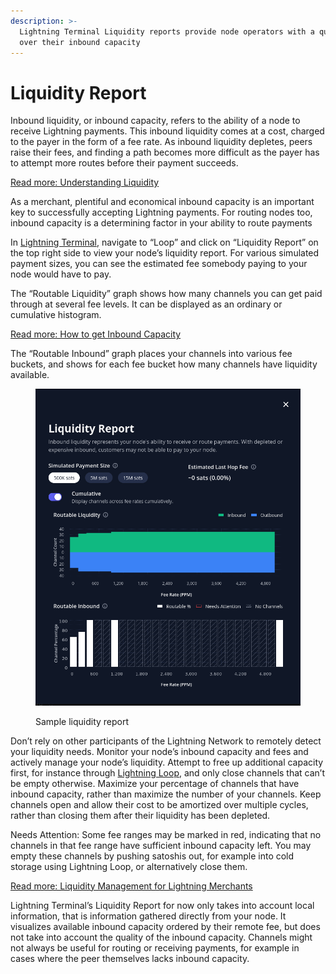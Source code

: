 ```yaml
---
description: >-
  Lightning Terminal Liquidity reports provide node operators with a quick view
  over their inbound capacity
---
```


# Liquidity Report

Inbound liquidity, or inbound capacity, refers to the ability of a node to receive Lightning payments. This inbound liquidity comes at a cost, charged to the payer in the form of a fee rate. As inbound liquidity depletes, peers raise their fees, and finding a path becomes more difficult as the payer has to attempt more routes before their payment succeeds.

[Read more: Understanding Liquidity](../../the-lightning-network/liquidity/understanding-liquidity.md)

As a merchant, plentiful and economical inbound capacity is an important key to successfully accepting Lightning payments. For routing nodes too, inbound capacity is a determining factor in your ability to route payments

In [Lightning Terminal](./), navigate to “Loop” and click on “Liquidity Report” on the top right side to view your node’s liquidity report. For various simulated payment sizes, you can see the estimated fee somebody paying to your node would have to pay.

The “Routable Liquidity” graph shows how many channels you can get paid through at several fee levels. It can be displayed as an ordinary or cumulative histogram.

[Read more: How to get Inbound Capacity](../../the-lightning-network/liquidity/how-to-get-inbound-capacity-on-the-lightning-network.md)

The “Routable Inbound” graph places your channels into various fee buckets, and shows for each fee bucket how many channels have liquidity available.



<figure><img src="../../.gitbook/assets/Screenshot from 2023-11-17 21-28-57.png" alt=""><figcaption><p>Sample liquidity report</p></figcaption></figure>

Don’t rely on other participants of the Lightning Network to remotely detect your liquidity needs. Monitor your node’s inbound capacity and fees and actively manage your node’s liquidity. Attempt to free up additional capacity first, for instance through [Lightning Loop](../loop/), and only close channels that can’t be empty otherwise. Maximize your percentage of channels that have inbound capacity, rather than maximize the number of your channels. Keep channels open and allow their cost to be amortized over multiple cycles, rather than closing them after their liquidity has been depleted.

Needs Attention: Some fee ranges may be marked in red, indicating that no channels in that fee range have sufficient inbound capacity left. You may empty these channels by pushing satoshis out, for example into cold storage using Lightning Loop, or alternatively close them.

[Read more: Liquidity Management for Lightning Merchants](../../the-lightning-network/liquidity/liquidity-management-for-lightning-merchants.md)

Lightning Terminal’s Liquidity Report for now only takes into account local information, that is information gathered directly from your node. It visualizes available inbound capacity ordered by their remote fee, but does not take into account the quality of the inbound capacity. Channels might not always be useful for routing or receiving payments, for example in cases where the peer themselves lacks inbound capacity.
